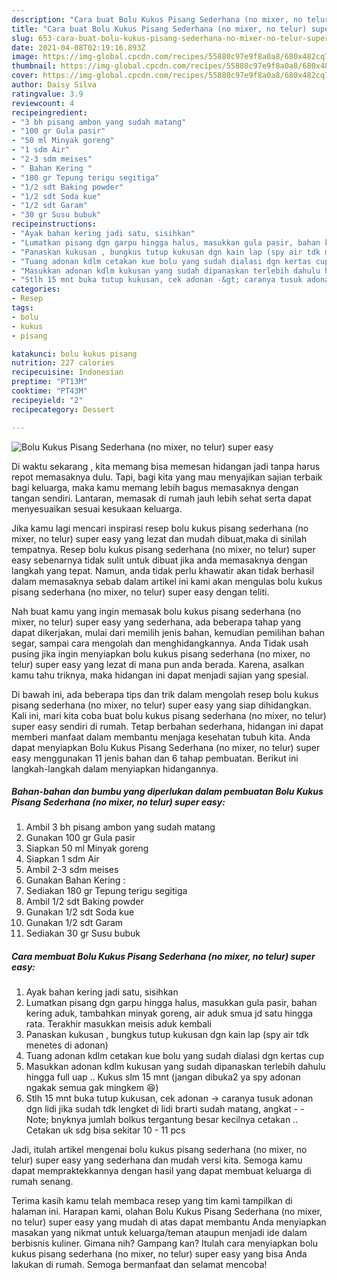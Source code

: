```yaml
---
description: "Cara buat Bolu Kukus Pisang Sederhana (no mixer, no telur) super easy Sederhana Untuk Jualan"
title: "Cara buat Bolu Kukus Pisang Sederhana (no mixer, no telur) super easy Sederhana Untuk Jualan"
slug: 653-cara-buat-bolu-kukus-pisang-sederhana-no-mixer-no-telur-super-easy-sederhana-untuk-jualan
date: 2021-04-08T02:19:16.893Z
image: https://img-global.cpcdn.com/recipes/55880c97e9f8a0a8/680x482cq70/bolu-kukus-pisang-sederhana-no-mixer-no-telur-super-easy-foto-resep-utama.jpg
thumbnail: https://img-global.cpcdn.com/recipes/55880c97e9f8a0a8/680x482cq70/bolu-kukus-pisang-sederhana-no-mixer-no-telur-super-easy-foto-resep-utama.jpg
cover: https://img-global.cpcdn.com/recipes/55880c97e9f8a0a8/680x482cq70/bolu-kukus-pisang-sederhana-no-mixer-no-telur-super-easy-foto-resep-utama.jpg
author: Daisy Silva
ratingvalue: 3.9
reviewcount: 4
recipeingredient:
- "3 bh pisang ambon yang sudah matang"
- "100 gr Gula pasir"
- "50 ml Minyak goreng"
- "1 sdm Air"
- "2-3 sdm meises"
- " Bahan Kering "
- "180 gr Tepung terigu segitiga"
- "1/2 sdt Baking powder"
- "1/2 sdt Soda kue"
- "1/2 sdt Garam"
- "30 gr Susu bubuk"
recipeinstructions:
- "Ayak bahan kering jadi satu, sisihkan"
- "Lumatkan pisang dgn garpu hingga halus, masukkan gula pasir, bahan kering aduk, tambahkan minyak goreng, air aduk smua jd satu hingga rata. Terakhir masukkan meisis aduk kembali"
- "Panaskan kukusan , bungkus tutup kukusan dgn kain lap (spy air tdk menetes di adonan)"
- "Tuang adonan kdlm cetakan kue bolu yang sudah dialasi dgn kertas cup"
- "Masukkan adonan kdlm kukusan yang sudah dipanaskan terlebih dahulu hingga full uap .. Kukus slm 15 mnt (jangan dibuka2 ya spy adonan ngakak semua gak mingkem 😆)"
- "Stlh 15 mnt buka tutup kukusan, cek adonan -&gt; caranya tusuk adonan dgn lidi jika sudah tdk lengket di lidi brarti sudah matang, angkat  Note; bnyknya jumlah bolkus tergantung besar kecilnya cetakan .. Cetakan uk sdg bisa sekitar 10 - 11 pcs"
categories:
- Resep
tags:
- bolu
- kukus
- pisang

katakunci: bolu kukus pisang 
nutrition: 227 calories
recipecuisine: Indonesian
preptime: "PT13M"
cooktime: "PT43M"
recipeyield: "2"
recipecategory: Dessert

---
```



![Bolu Kukus Pisang Sederhana (no mixer, no telur) super easy](https://img-global.cpcdn.com/recipes/55880c97e9f8a0a8/680x482cq70/bolu-kukus-pisang-sederhana-no-mixer-no-telur-super-easy-foto-resep-utama.jpg)

Di waktu  sekarang , kita memang bisa memesan hidangan jadi tanpa harus repot memasaknya dulu. Tapi, bagi kita yang mau menyajikan sajian terbaik bagi keluarga, maka kamu memang lebih bagus memasaknya dengan tangan sendiri. Lantaran, memasak di rumah jauh lebih sehat serta dapat menyesuaikan sesuai kesukaan keluarga.

Jika kamu lagi mencari inspirasi resep bolu kukus pisang sederhana (no mixer, no telur) super easy yang lezat dan mudah dibuat,maka di sinilah tempatnya. Resep bolu kukus pisang sederhana (no mixer, no telur) super easy  sebenarnya tidak sulit untuk dibuat jika anda memasaknya dengan langkah yang tepat. Namun, anda tidak perlu khawatir akan tidak berhasil dalam memasaknya 
sebab dalam artikel ini kami akan mengulas bolu kukus pisang sederhana (no mixer, no telur) super easy dengan teliti.  



Nah buat kamu yang ingin memasak bolu kukus pisang sederhana (no mixer, no telur) super easy yang sederhana, ada beberapa tahap yang dapat dikerjakan, mulai dari memilih jenis bahan, kemudian pemilihan bahan segar, sampai cara mengolah dan menghidangkannya. Anda Tidak usah pusing jika ingin menyiapkan bolu kukus pisang sederhana (no mixer, no telur) super easy yang lezat di mana pun anda berada. Karena, asalkan kamu  tahu triknya, maka hidangan ini dapat menjadi sajian yang spesial.

Di bawah ini, ada beberapa tips dan trik dalam mengolah resep bolu kukus pisang sederhana (no mixer, no telur) super easy yang siap dihidangkan. Kali ini, mari kita coba buat bolu kukus pisang sederhana (no mixer, no telur) super easy sendiri di rumah. Tetap berbahan sederhana, hidangan ini dapat memberi manfaat dalam membantu menjaga kesehatan tubuh kita. Anda dapat menyiapkan Bolu Kukus Pisang Sederhana (no mixer, no telur) super easy menggunakan 11 jenis bahan dan 6 tahap pembuatan. Berikut ini langkah-langkah dalam menyiapkan hidangannya.

<!--inarticleads1-->

##### Bahan-bahan dan bumbu yang diperlukan dalam pembuatan Bolu Kukus Pisang Sederhana (no mixer, no telur) super easy:

1. Ambil 3 bh pisang ambon yang sudah matang
1. Gunakan 100 gr Gula pasir
1. Siapkan 50 ml Minyak goreng
1. Siapkan 1 sdm Air
1. Ambil 2-3 sdm meises
1. Gunakan  Bahan Kering :
1. Sediakan 180 gr Tepung terigu segitiga
1. Ambil 1/2 sdt Baking powder
1. Gunakan 1/2 sdt Soda kue
1. Gunakan 1/2 sdt Garam
1. Sediakan 30 gr Susu bubuk




<!--inarticleads2-->

##### Cara membuat Bolu Kukus Pisang Sederhana (no mixer, no telur) super easy:

1. Ayak bahan kering jadi satu, sisihkan
1. Lumatkan pisang dgn garpu hingga halus, masukkan gula pasir, bahan kering aduk, tambahkan minyak goreng, air aduk smua jd satu hingga rata. Terakhir masukkan meisis aduk kembali
1. Panaskan kukusan , bungkus tutup kukusan dgn kain lap (spy air tdk menetes di adonan)
1. Tuang adonan kdlm cetakan kue bolu yang sudah dialasi dgn kertas cup
1. Masukkan adonan kdlm kukusan yang sudah dipanaskan terlebih dahulu hingga full uap .. Kukus slm 15 mnt (jangan dibuka2 ya spy adonan ngakak semua gak mingkem 😆)
1. Stlh 15 mnt buka tutup kukusan, cek adonan -&gt; caranya tusuk adonan dgn lidi jika sudah tdk lengket di lidi brarti sudah matang, angkat -  - Note; bnyknya jumlah bolkus tergantung besar kecilnya cetakan .. Cetakan uk sdg bisa sekitar 10 - 11 pcs




Jadi, itulah artikel mengenai  bolu kukus pisang sederhana (no mixer, no telur) super easy  yang sederhana dan mudah versi kita. Semoga kamu dapat mempraktekkannya dengan hasil yang dapat membuat keluarga di rumah senang. 

Terima kasih kamu telah membaca resep yang tim kami tampilkan di halaman ini. Harapan kami, olahan  Bolu Kukus Pisang Sederhana (no mixer, no telur) super easy yang mudah di atas dapat membantu Anda menyiapkan masakan yang nikmat untuk keluarga/teman ataupun menjadi ide dalam berbisnis kuliner. Gimana nih? Gampang kan? Itulah cara menyiapkan bolu kukus pisang sederhana (no mixer, no telur) super easy yang bisa Anda lakukan di rumah. Semoga bermanfaat dan selamat mencoba!

